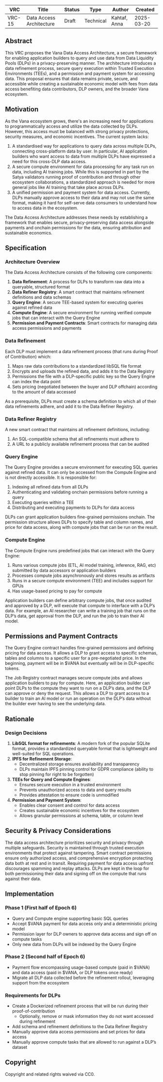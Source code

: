 | VRC | Title | Status | Type | Author | Created |
|-----|--------|--------|------|---------|----------|
| VRC-15 | Data Access Architecture | Draft | Technical | Kahtaf, Anna | 2025-03-20 |

## Abstract

This VRC proposes the Vana Data Access Architecture, a secure framework for enabling application builders to query and use data from Data Liquidity Pools (DLPs) in a privacy-preserving manner. The architecture introduces a data refinement process, secure query execution within Trusted Execution Environments (TEEs), and a permission and payment system for accessing data. This proposal ensures that data remains private, secure, and accessible while creating a sustainable economic model with fees from data access benefiting data contributors, DLP owners, and the broader Vana ecosystem. 

## Motivation

As the Vana ecosystem grows, there's an increasing need for applications to programmatically access and utilize the data collected by DLPs. However, this access must be balanced with strong privacy protections, security measures, and economic incentives. The current system lacks:
1. A standardised way for applications to query data across multiple DLPs, connecting cross-platform data by user. In particular, AI application builders who want access to data from multiple DLPs have expressed a need for this cross-DLP data access. 
2. A secure compute environment for data processing for any task run on data, including AI training jobs. While this is supported in part by the Satya validators running proof of contribution and through other ecosystem collaborations, a standardized approach is needed for more general jobs like AI training that take place across DLPs. 
3. A unified permission and payment system for data access. Currently, DLPs manually approve access to their data and may not use the same format, making it hard for self-serve data consumers to understand how to access data in the ecosystem. 

The Data Access Architecture addresses these needs by establishing a framework that enables secure, privacy-preserving data access alongside payments and onchain permissions for the data, ensuring attribution and sustainable economics.  

## Specification

### Architecture Overview
The Data Access Architecture consists of the following core components:
1. **Data Refinement**: A process for DLPs to transform raw data into a queryable, structured format
2. **Data Refiner Registry**: A smart contract that maintains refinement definitions and data schemas
3. **Query Engine**: A secure TEE-based system for executing queries against refined data
4. **Compute Engine**: A secure environment for running verified compute jobs that can interact with the Query Engine
5. **Permission and Payment Contracts**: Smart contracts for managing data access permissions and payments

### Data Refinement
Each DLP must implement a data refinement process (that runs during Proof of Contribution) which:
1. Maps raw data contributions to a standardized libSQL file format
2. Encrypts and uploads the refined data, and adds it to the Data Registry
3. Permissions the file with a DLP-specific public key so the Query Engine can index the data point
4. Sets pricing (negotiated between the buyer and DLP offchain) according to the amount of data accessed

As a prerequisite, DLPs must create a schema definition to which all of their data refinements adhere, and add it to the Data Refiner Registry.

### Data Refiner Registry
A new smart contract that maintains all refinement definitions, including:
1. An SQL-compatible schema that all refinements must adhere to
2. A URL to a publicly available refinement process that can be audited

### Query Engine
The Query Engine provides a secure environment for executing SQL queries against refined data. It can only be accessed from the Compute Engine and is not directly accessible. It is responsible for:
1. Indexing all refined data from all DLPs
2. Authenticating and validating onchain permissions before running a query
3. Executing queries within a TEE
4. Distributing and executing payments to DLPs for data access

DLPs can grant application builders fine-grained permissions onchain. The permission structure allows DLPs to specify table and column names, and price for data access, along with compute jobs that can be run on the result. 

### Compute Engine
The Compute Engine runs predefined jobs that can interact with the Query Engine:
1. Runs various compute jobs (ETL, AI model training, inference, RAG, etc) submitted by data accessors or application builders
2. Processes compute jobs asynchronously and stores results as artifacts
3. Runs in a secure compute environment (TEE) and includes support for GPUs
4. Has usage-based pricing to pay for compute

Application builders can define arbitrary compute jobs, that once audited and approved by a DLP, will execute that compute to interface with a DLP’s data. For example, an AI researcher can write a training job that runs on the DLP’s data, get approval from the DLP, and run the job to train their AI model. 

## Permissions and Payment Contracts

The Query Engine contract handles fine-grained permissions and defining pricing for data access. It allows a DLP to grant access to specific schemas, tables and columns to a specific user for a pre-negotiated price. In the beginning, payment will be in $VANA but eventually will be in DLP-specific tokens. 

The Job Registry contract manages secure compute jobs and allows application builders to pay for compute. Here, an application builder can point DLPs to the compute they want to run on a DLP’s data, and the DLP can approve or deny the request. This allows a DLP to grant access to a builder to train an AI model or run an operation on the DLP’s data without the builder ever having to see the underlying data.

## Rationale 

### Design Decisions
1. **LibSQL format for refinements**: A modern fork of the popular SQLite format, provides a standardized queryable format that is lightweight and well-suited for SQL operations.
2. **IPFS for Refinement Storage**: 
   - Decentralized storage ensures availability and transparency
   - DLPs maintain IPFS pinning control for GDPR compliance (ability to stop pinning for right to be forgotten)
3. **TEEs for Query and Compute Engines**: 
   - Ensures secure execution in a trusted environment
   - Prevents unauthorized access to data and query results
   - Provides attestation to ensure code is unmodified
4. **Permission and Payment System**: 
   - Enables clear consent and control for data access
   - Creates sustainable economic incentives for the ecosystem
   - Allows granular permissions at schema, table, or column level

## Security & Privacy Considerations
The data access architecture prioritizes security and privacy through multiple safeguards. Security is maintained through trusted execution environments that protect against tampering. Smart contract permissions ensure only authorized access, and comprehensive encryption protecting data both at rest and in transit. Requiring payment for data access upfront discourages spamming and replay attacks. DLPs are kept in the loop for both permissioning their data and signing off on the compute that runs against their data.

## Implementation
### Phase 1 (First half of Epoch 6)
- Query and Compute engine supporting basic SQL queries
- Accept $VANA payment for data access only and a deterministic pricing model
- Permission layer for DLP owners to approve data access and sign off on compute tasks
- Only new data from DLPs will be indexed by the Query Engine

### Phase 2 (Second half of Epoch 6)
- Payment flow encompassing usage-based compute (paid in $VANA) and data access (paid in $VANA, or DLP tokens once ready)
- Migrate all DLP data collected before the refinement rollout, leveraging support from the ecosystem

### Requirements for DLPs
- Create a Dockerized refinement process that will be run during their proof-of-contribution
  - Optionally, remove or mask information they do not want accessed during refinement
- Add schema and refinement definitions to the Data Refiner Registry
- Manually approve data access permissions and set prices for data access
- Manually approve compute tasks that are allowed to run against a DLP’s dataset

## Copyright

Copyright and related rights waived via CC0.

